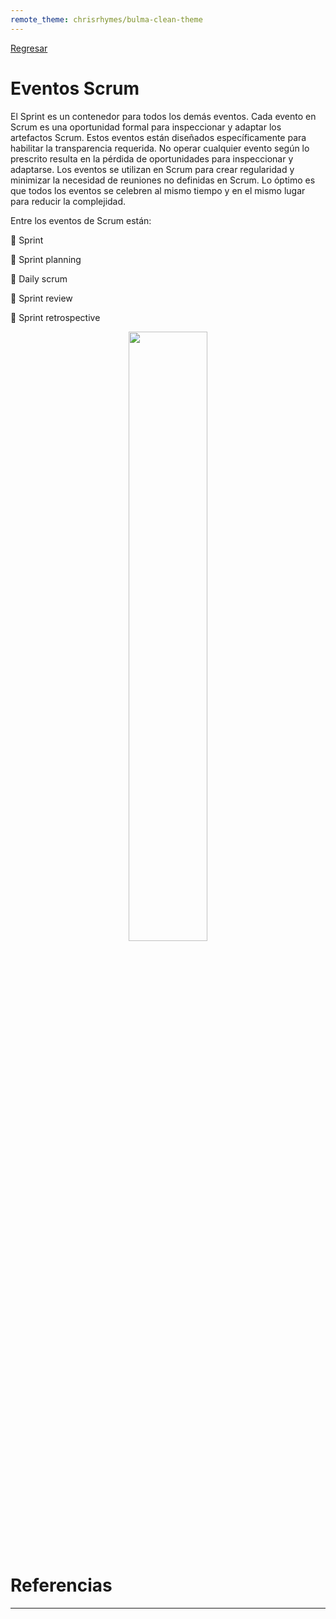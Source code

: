 ```yaml
---
remote_theme: chrisrhymes/bulma-clean-theme
---
```


[Regresar](/CodingBootcampsESPOL-SCRUM/)

# Eventos Scrum

El Sprint es un contenedor para todos los demás eventos. Cada evento en Scrum es una oportunidad formal para inspeccionar y adaptar los artefactos Scrum. Estos eventos están diseñados específicamente para habilitar la transparencia requerida. No operar cualquier evento según lo prescrito resulta en la pérdida de oportunidades para inspeccionar y adaptarse. Los eventos se utilizan en Scrum para crear regularidad y minimizar la necesidad de reuniones no definidas en Scrum.
Lo óptimo es que todos los eventos se celebren al mismo tiempo y en el mismo lugar para reducir la complejidad.

Entre los eventos de Scrum están: 

🔹 Sprint

🔹 Sprint planning

🔹 Daily scrum

🔹 Sprint review

🔹 Sprint retrospective

<p align="center">
<img src="https://miro.medium.com/max/1400/1*U67AIEa0LRk90P5oS3ELIA.gif" width="50%"/>
</p>

Referencias 
===========

* * *